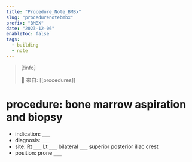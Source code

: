```yaml
---
title: "Procedure_Note_BMBx"
slug: "procedurenotebmbx"
prefix: "BMBX"
date: "2023-12-06"
enableToc: false
tags:
  - building
  - note
---
```


> [!info]
>
> 🌱 來自: [[procedures]]

# procedure: bone marrow aspiration and biopsy

- indication: `___`
- diagnosis: `___`
- site: Rt `___` Lt `___` bilateral `___` superior posterior iliac crest
- position: prone `___`

